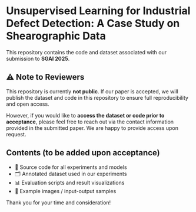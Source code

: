 # Unsupervised Learning for Industrial Defect Detection: A Case Study on Shearographic Data

This repository contains the code and dataset associated with our submission to **SGAI 2025**.

## ⚠️ Note to Reviewers

This repository is currently **not public**. If our paper is accepted, we will publish the dataset and code in this repository to ensure full reproducibility and open access.

However, if you would like to **access the dataset or code prior to acceptance**, please feel free to reach out via the contact information provided in the submitted paper. We are happy to provide access upon request.

## Contents (to be added upon acceptance)

- 📁 Source code for all experiments and models  
- 🗂️ Annotated dataset used in our experiments  
- 📊 Evaluation scripts and result visualizations  
- 📸 Example images / input-output samples

Thank you for your time and consideration!
